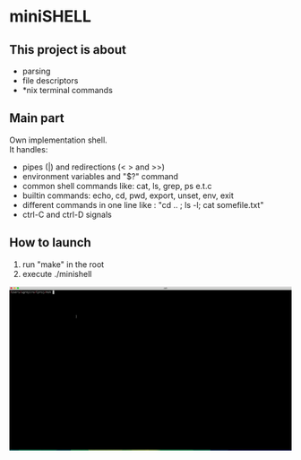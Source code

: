 # miniSHELL

## This project is about
* parsing
* file descriptors
* *nix terminal commands

## Main part 
Own implementation shell.  
It handles:  
* pipes (|) and redirections (< > and >>)  
* environment variables and "$?" command  
* common shell commands like: cat, ls, grep, ps e.t.c  
* builtin commands: echo, cd, pwd, export, unset, env, exit  
* different commands in one line like : "cd .. ; ls -l; cat somefile.txt"
* ctrl-C and ctrl-D signals

## How to launch
1) run "make" in the root
2) execute ./minishell

![Alt text](gif.gif)